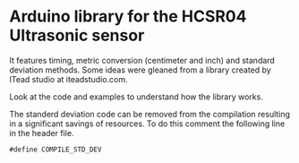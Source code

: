 Arduino library for the HCSR04 Ultrasonic sensor
================================================

It features timing, metric conversion (centimeter and inch) and standard deviation methods. Some ideas were gleaned from a library created by ITead studio at iteadstudio.com.

Look at the code and examples to understand how the library works.

The standerd deviation code can be removed from the compilation resulting in a significant savings of resources. To do this comment the following line in the header file.

`#define COMPILE_STD_DEV`

